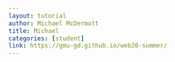```yaml
---
layout: tutorial
author: Michael McDermott
title: Michael
categories: [student]
link: https://gmu-gd.github.io/web20-summer/
---
```

